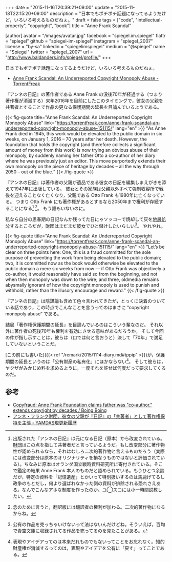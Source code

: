 +++
date = "2015-11-16T20:39:21+09:00"
update = "2015-11-18T22:15:20+09:00"
description = "日本でもボチボチ話題になってるようだけど，いろいろ考えるものだねぇ。"
draft = false
tags = ["code", "intellectual-property", "copyright", "book"]
title = "Anne Frank Scandal"

[author]
  avatar = "/images/avatar.jpg"
  facebook = "spiegel.im.spiegel"
  flattr = "spiegel"
  github = "spiegel-im-spiegel"
  instagram = "spiegel_2007"
  license = "by-sa"
  linkedin = "spiegelimspiegel"
  medium = "@spiegel"
  name = "Spiegel"
  twitter = "spiegel_2007"
  url = "http://www.baldanders.info/spiegel/profile/"
+++

日本でもボチボチ話題になってるようだけど，いろいろ考えるものだねぇ。

- [Anne Frank Scandal: An Underreported Copyright Monopoly Abuse - TorrentFreak](https://torrentfreak.com/anne-frank-scandal-an-underreported-copyright-monopoly-abuse-151115/)

『アンネの日記』の著作者である Anne Frank の没後70年が経過する（つまり著作権が消滅する）来年2016年を目前にしたこのタイミングで，彼女の父親を共著者とすることで作品の更なる保護期間の延長を目論んでいるようである。

{{< fig-quote title="Anne Frank Scandal: An Underreported Copyright Monopoly Abuse" link="https://torrentfreak.com/anne-frank-scandal-an-underreported-copyright-monopoly-abuse-151115/" lang="en" >}}
<q>As Anne Frank died in 1945, this work would be elevated to the public domain in six weeks, on January 1, 2016 – 70 years after her death. However, the foundation that holds the copyright (and therefore collects a significant amount of money from this work) is now trying an obvious abuse of their monopoly, by suddenly naming her father Otto a co-author of her diary where he was previously just an editor. This move purportedly extends their own monopoly on the piece of heritage by decades – all the way through 2050 – out of the blue.</q>
{{< /fig-quote >}}

『アンネの日記』は著作者の父親が遺品である彼女の日記を編集しまえがきを添えて1947年に出版している。
彼女とその家族は父親以外すべて強制収容所で戦後を迎えることなく亡くなり，父親である Otto Frank も1980年に亡くなっている。
つまり Otto Frank にも著作権があるとするなら2050年まで権利が存続することになる[^a] [^a2]。
もう誰もいないのに。

[^a]: 出版された『アンネの日記』は元になる日記（原本）から改変されている。[財団]はこの点を指して共著者だと言っているようだ。もし改変部分に著作物性が認められるなら，それはむしろ二次的著作物と言えるものだろう（実際には改変部分は原本のオリジナリティを損なうものではないと評価されている）。ちなみに原本はオランダ国立戦時資料研究所に寄付されている。そこで鑑定の結果 Anne Frank 本人のものだと認められている。もうひとつ余談だが，特定の資料を「記憶遺産」とかいって特別扱いするのは馬鹿げてるし政争のもとだし，何より選ばれなかった側の資料が排除される恐れさえある。なんでこんなアホな制度を作ったのか。ユ◯スコには小一時間説教したい。
[^a2]: 念のために言うと，翻訳版には翻訳者の権利が加わる。二次的著作物になるからね。

私なら自分の思春期の日記なんか残ってた日にゃソッコーで焼却して灰を[地層処分](https://ja.wikipedia.org/wiki/%E5%9C%B0%E5%B1%A4%E5%87%A6%E5%88%86)するところだが，[財団]はまだまだ彼女でひと儲けしたいらしい[^b]。
やれやれ。

[^b]: 公有の作品を売っちゃいけないって法はないんだけどね。そういえば，百均で青空文庫に収録されてる作品を売ってるのを見たことがある。

{{< fig-quote title="Anne Frank Scandal: An Underreported Copyright Monopoly Abuse" link="https://torrentfreak.com/anne-frank-scandal-an-underreported-copyright-monopoly-abuse-151115/" lang="en" >}}
<q>Let’s be clear on three points here: One, this is a fraud committed for the sole purpose of preventing the work from being elevated to the public domain; two, it is committed now as the book would otherwise be elevated to the public domain a mere six weeks from now — if Otto Frank was objectively a co-author, it would reasonably have said so from the beginning, and not when then monopoly was down to the wire; and three, oldmedia remains abysmally ignorant of how the copyright monopoly is used to punish and withhold, rather than the illusory encourage and reward.</q>
{{< /fig-quote >}}

『アンネの日記』は陰謀論も含めて色々言われてきたが，とっくに決着のついている話であり，この時点でこんなことを言うってのはまさに “copyright monopoly abuse” である。

結局「著作権保護期間の延長」を目論んでいるのはこういう輩なのだ。
それ以外に著作者の死後70年も権利を有効にさせる意味があるだろうか。
そして今回の件が指し示すことは，彼らは（口では何と言おうと）決して「70年」で満足していないということだ。

[この前にも書いた]({{< ref "/remark/2015/1114-diary.md#tppip" >}})が，保護期間の延長というのは「公有財産の私有化」にほかならない[^c]。
そして彼らは，ヤクザがみかじめ料を求めるように，一度それを許せば何度だって要求してくるのだ。

[^c]: 表現やアイデアってのは本来だれものでもないってことをお忘れなく。知的財産権が消滅するってのは，表現やアイデアを公有に「戻す」ってことである。

## 参考

- [Copyfraud: Anne Frank Foundation claims father was "co-author," extends copyright by decades / Boing Boing](http://boingboing.net/2015/11/14/copyfraud-anne-frank-foundati.html)
- [アンネ・フランク財団、彼女の父親が『日記』の「共著者」として著作権保持を主張 - YAMDAS現更新履歴](http://d.hatena.ne.jp/yomoyomo/20151116/annefrank)

[財団]: https://ja.wikipedia.org/wiki/%E3%82%A2%E3%83%B3%E3%83%8D%E3%83%BB%E3%83%95%E3%83%A9%E3%83%B3%E3%82%AF%E8%B2%A1%E5%9B%A3 "アンネ・フランク財団 - Wikipedia"